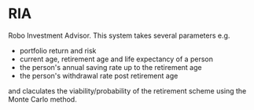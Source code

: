 # RIA
Robo Investment Advisor. This system takes several parameters e.g.
 * portfolio return and risk
 * current age, retirement age and life expectancy of a person
 * the person's annual saving rate up to the retirement age
 * the person's withdrawal rate post retirement age

and claculates the viability/probability of the retirement scheme using the Monte Carlo method.



